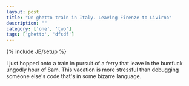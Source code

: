 ```yaml
---
layout: post
title: "On ghetto train in Italy. Leaving Firenze to Livirno"
description: ""
category: ['one', 'two']
tags: ['ghetto', 'dfsdf']
---
```

{% include JB/setup %}

I just hopped onto a train in pursuit of a ferry that leave in the bumfuck ungodly hour of 8am. This vacation is more stressful than debugging someone else's code that's in some bizarre language.